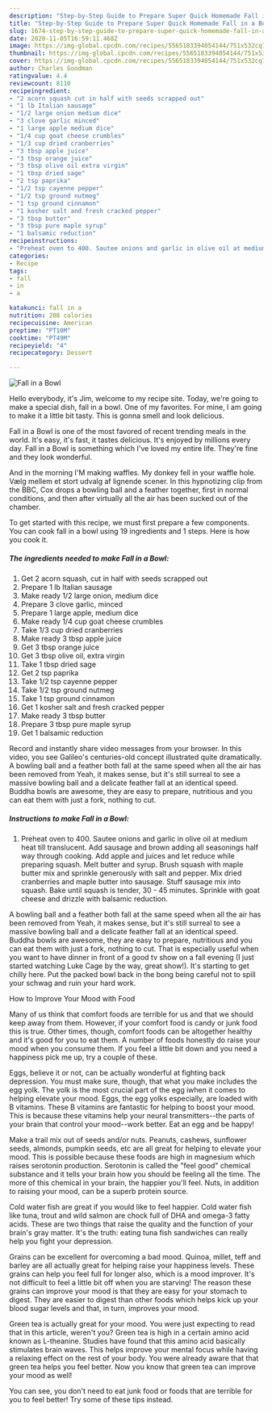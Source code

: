 ```yaml
---
description: "Step-by-Step Guide to Prepare Super Quick Homemade Fall in a Bowl"
title: "Step-by-Step Guide to Prepare Super Quick Homemade Fall in a Bowl"
slug: 1674-step-by-step-guide-to-prepare-super-quick-homemade-fall-in-a-bowl
date: 2020-11-05T16:59:11.468Z
image: https://img-global.cpcdn.com/recipes/5565183394054144/751x532cq70/fall-in-a-bowl-recipe-main-photo.jpg
thumbnail: https://img-global.cpcdn.com/recipes/5565183394054144/751x532cq70/fall-in-a-bowl-recipe-main-photo.jpg
cover: https://img-global.cpcdn.com/recipes/5565183394054144/751x532cq70/fall-in-a-bowl-recipe-main-photo.jpg
author: Charles Goodman
ratingvalue: 4.4
reviewcount: 8110
recipeingredient:
- "2 acorn squash cut in half with seeds scrapped out"
- "1 lb Italian sausage"
- "1/2 large onion medium dice"
- "3 clove garlic minced"
- "1 large apple medium dice"
- "1/4 cup goat cheese crumbles"
- "1/3 cup dried cranberries"
- "3 tbsp apple juice"
- "3 tbsp orange juice"
- "3 tbsp olive oil extra virgin"
- "1 tbsp dried sage"
- "2 tsp paprika"
- "1/2 tsp cayenne pepper"
- "1/2 tsp ground nutmeg"
- "1 tsp ground cinnamon"
- "1 kosher salt and fresh cracked pepper"
- "3 tbsp butter"
- "3 tbsp pure maple syrup"
- "1 balsamic reduction"
recipeinstructions:
- "Preheat oven to 400. Sautee onions and garlic in olive oil at medium heat till translucent. Add sausage and brown adding all seasonings half way through cooking. Add apple and juices and let reduce while preparing squash. Melt butter and syrup. Brush squash with maple butter mix and sprinkle generously with salt and pepper. Mix dried cranberries and maple butter into sausage. Stuff sausage mix into squash. Bake until squash is tender, 30 - 45 minutes. Sprinkle with goat cheese and drizzle with balsamic reduction."
categories:
- Recipe
tags:
- fall
- in
- a

katakunci: fall in a 
nutrition: 208 calories
recipecuisine: American
preptime: "PT10M"
cooktime: "PT49M"
recipeyield: "4"
recipecategory: Dessert

---
```



![Fall in a Bowl](https://img-global.cpcdn.com/recipes/5565183394054144/751x532cq70/fall-in-a-bowl-recipe-main-photo.jpg)

Hello everybody, it's Jim, welcome to my recipe site. Today, we're going to make a special dish, fall in a bowl. One of my favorites. For mine, I am going to make it a little bit tasty. This is gonna smell and look delicious.

Fall in a Bowl is one of the most favored of recent trending meals in the world. It's easy, it's fast, it tastes delicious. It's enjoyed by millions every day. Fall in a Bowl is something which I've loved my entire life. They're fine and they look wonderful.

And in the morning I&#39;M making waffles. My donkey fell in your waffle hole. Vælg mellem et stort udvalg af lignende scener. In this hypnotizing clip from the BBC, Cox drops a bowling ball and a feather together, first in normal conditions, and then after virtually all the air has been sucked out of the chamber.


To get started with this recipe, we must first prepare a few components. You can cook fall in a bowl using 19 ingredients and 1 steps. Here is how you cook it.

<!--inarticleads1-->

##### The ingredients needed to make Fall in a Bowl:

1. Get 2 acorn squash, cut in half with seeds scrapped out
1. Prepare 1 lb Italian sausage
1. Make ready 1/2 large onion, medium dice
1. Prepare 3 clove garlic, minced
1. Prepare 1 large apple, medium dice
1. Make ready 1/4 cup goat cheese crumbles
1. Take 1/3 cup dried cranberries
1. Make ready 3 tbsp apple juice
1. Get 3 tbsp orange juice
1. Get 3 tbsp olive oil, extra virgin
1. Take 1 tbsp dried sage
1. Get 2 tsp paprika
1. Take 1/2 tsp cayenne pepper
1. Take 1/2 tsp ground nutmeg
1. Take 1 tsp ground cinnamon
1. Get 1 kosher salt and fresh cracked pepper
1. Make ready 3 tbsp butter
1. Prepare 3 tbsp pure maple syrup
1. Get 1 balsamic reduction


Record and instantly share video messages from your browser. In this video, you see Galileo&#39;s centuries-old concept illustrated quite dramatically. A bowling ball and a feather both fall at the same speed when all the air has been removed from Yeah, it makes sense, but it&#39;s still surreal to see a massive bowling ball and a delicate feather fall at an identical speed. Buddha bowls are awesome, they are easy to prepare, nutritious and you can eat them with just a fork, nothing to cut. 

<!--inarticleads2-->

##### Instructions to make Fall in a Bowl:

1. Preheat oven to 400. Sautee onions and garlic in olive oil at medium heat till translucent. Add sausage and brown adding all seasonings half way through cooking. Add apple and juices and let reduce while preparing squash. Melt butter and syrup. Brush squash with maple butter mix and sprinkle generously with salt and pepper. Mix dried cranberries and maple butter into sausage. Stuff sausage mix into squash. Bake until squash is tender, 30 - 45 minutes. Sprinkle with goat cheese and drizzle with balsamic reduction.


A bowling ball and a feather both fall at the same speed when all the air has been removed from Yeah, it makes sense, but it&#39;s still surreal to see a massive bowling ball and a delicate feather fall at an identical speed. Buddha bowls are awesome, they are easy to prepare, nutritious and you can eat them with just a fork, nothing to cut. That is especially useful when you want to have dinner in front of a good tv show on a fall evening (I just started watching Luke Cage by the way, great show!). It&#39;s starting to get chilly here. Put the packed bowl back in the bong being careful not to spill your schwag and ruin your hard work. 

How to Improve Your Mood with Food


Many of us think that comfort foods are terrible for us and that we should keep away from them. However, if your comfort food is candy or junk food this is true. Other times, though, comfort foods can be altogether healthy and it's good for you to eat them. A number of foods honestly do raise your mood when you consume them. If you feel a little bit down and you need a happiness pick me up, try a couple of these.

Eggs, believe it or not, can be actually wonderful at fighting back depression. You must make sure, though, that what you make includes the egg yolk. The yolk is the most crucial part of the egg iwhen it comes to helping elevate your mood. Eggs, the egg yolks especially, are loaded with B vitamins. These B vitamins are fantastic for helping to boost your mood. This is because these vitamins help your neural transmitters--the parts of your brain that control your mood--work better. Eat an egg and be happy!

Make a trail mix out of seeds and/or nuts. Peanuts, cashews, sunflower seeds, almonds, pumpkin seeds, etc are all great for helping to elevate your mood. This is possible because these foods are high in magnesium which raises serotonin production. Serotonin is called the "feel good" chemical substance and it tells your brain how you should be feeling all the time. The more of this chemical in your brain, the happier you'll feel. Nuts, in addition to raising your mood, can be a superb protein source.

Cold water fish are great if you would like to feel happier. Cold water fish like tuna, trout and wild salmon are chock full of DHA and omega-3 fatty acids. These are two things that raise the quality and the function of your brain's gray matter. It's the truth: eating tuna fish sandwiches can really help you fight your depression. 

Grains can be excellent for overcoming a bad mood. Quinoa, millet, teff and barley are all actually great for helping raise your happiness levels. These grains can help you feel full for longer also, which is a mood improver. It's not difficult to feel a little bit off when you are starving! The reason these grains can improve your mood is that they are easy for your stomach to digest. They are easier to digest than other foods which helps kick up your blood sugar levels and that, in turn, improves your mood.

Green tea is actually great for your mood. You were just expecting to read that in this article, weren't you? Green tea is high in a certain amino acid known as L-theanine. Studies have found that this amino acid basically stimulates brain waves. This helps improve your mental focus while having a relaxing effect on the rest of your body. You were already aware that that green tea helps you feel better. Now you know that green tea can improve your mood as well!

You can see, you don't need to eat junk food or foods that are terrible for you to feel better! Try  some  of  these  tips  instead.

